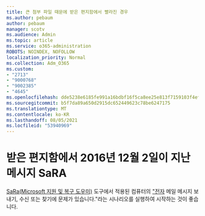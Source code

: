 ```yaml
---
title: 큰 첨부 파일 때문에 받은 편지함에서 빨라진 경우
ms.author: pebaum
author: pebaum
manager: scotv
ms.audience: Admin
ms.topic: article
ms.service: o365-administration
ROBOTS: NOINDEX, NOFOLLOW
localization_priority: Normal
ms.collection: Adm_O365
ms.custom:
- "2713"
- "9000768"
- "9002385"
- "4645"
ms.openlocfilehash: dde5238e6185fe991a16bdbf16f5ca8ee25e813f7159103f4efbba2d2cd9d7c5
ms.sourcegitcommit: b5f7da89a650d2915dc652449623c78be6247175
ms.translationtype: MT
ms.contentlocale: ko-KR
ms.lasthandoff: 08/05/2021
ms.locfileid: "53940969"
---
```

# <a name="fix-messages-that-are-stuck-in-the-outbox-with-sara"></a>받은 편지함에서 2016년 12월 2일이 지난 메시지 SaRA

[SaRa(Microsoft 지원 및 복구 도우미)](https://diagnostics.office.com/#/) 도구에서 적용된 컴퓨터의 ["전자](https://aka.ms/SaRA-OutlookSendReceive) 메일 메시지 보내기, 수신 또는 찾기에 문제가 있습니다."라는 시나리오를 실행하여 시작하는 것이 좋습니다.
